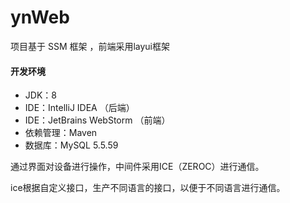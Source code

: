 # ynWeb

项目基于 SSM 框架 ，前端采用layui框架

#### 开发环境

- JDK：8
- IDE：IntelliJ IDEA （后端）
- IDE：JetBrains WebStorm  （前端）
- 依赖管理：Maven
- 数据库：MySQL 5.5.59

通过界面对设备进行操作，中间件采用ICE（ZEROC）进行通信。

ice根据自定义接口，生产不同语言的接口，以便于不同语言进行通信。
